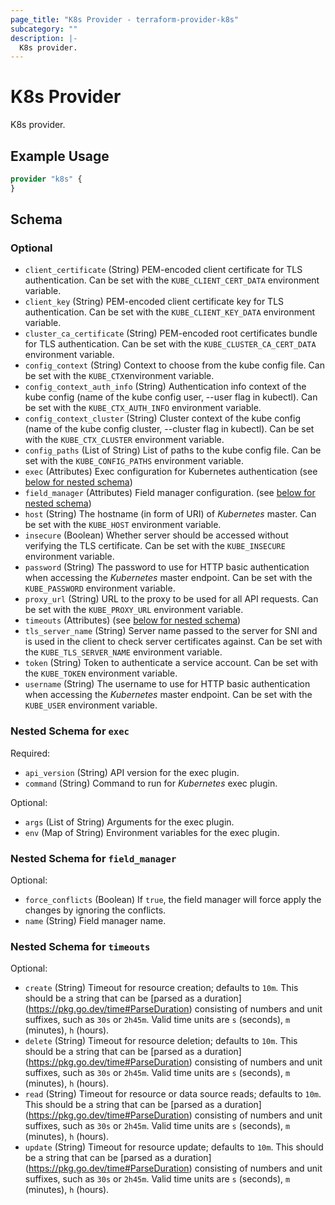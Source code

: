 ```yaml
---
page_title: "K8s Provider - terraform-provider-k8s"
subcategory: ""
description: |-
  K8s provider.
---
```


# K8s Provider

K8s provider.

## Example Usage

```terraform
provider "k8s" {
}
```

<!-- schema generated by tfplugindocs -->
## Schema

### Optional

- `client_certificate` (String) PEM-encoded client certificate for TLS authentication. Can be set with the `KUBE_CLIENT_CERT_DATA` environment variable.
- `client_key` (String) PEM-encoded client certificate key for TLS authentication. Can be set with the `KUBE_CLIENT_KEY_DATA` environment variable.
- `cluster_ca_certificate` (String) PEM-encoded root certificates bundle for TLS authentication. Can be set with the `KUBE_CLUSTER_CA_CERT_DATA` environment variable.
- `config_context` (String) Context to choose from the kube config file. Can be set with the `KUBE_CTX`environment variable.
- `config_context_auth_info` (String) Authentication info context of the kube config (name of the kube config user, --user flag in kubectl). Can be set with the `KUBE_CTX_AUTH_INFO` environment variable.
- `config_context_cluster` (String) Cluster context of the kube config (name of the kube config cluster, --cluster flag in kubectl). Can be set with the `KUBE_CTX_CLUSTER` environment variable.
- `config_paths` (List of String) List of paths to the kube config file. Can be set with the `KUBE_CONFIG_PATHS` environment variable.
- `exec` (Attributes) Exec configuration for Kubernetes authentication (see [below for nested schema](#nestedatt--exec))
- `field_manager` (Attributes) Field manager configuration. (see [below for nested schema](#nestedatt--field_manager))
- `host` (String) The hostname (in form of URI) of _Kubernetes_ master. Can be set with the `KUBE_HOST` environment variable.
- `insecure` (Boolean) Whether server should be accessed without verifying the TLS certificate. Can be set with the `KUBE_INSECURE` environment variable.
- `password` (String) The password to use for HTTP basic authentication when accessing the _Kubernetes_ master endpoint. Can be set with the `KUBE_PASSWORD` environment variable.
- `proxy_url` (String) URL to the proxy to be used for all API requests. Can be set with the `KUBE_PROXY_URL` environment variable.
- `timeouts` (Attributes) (see [below for nested schema](#nestedatt--timeouts))
- `tls_server_name` (String) Server name passed to the server for SNI and is used in the client to check server certificates against. Can be set with the `KUBE_TLS_SERVER_NAME` environment variable.
- `token` (String) Token to authenticate a service account. Can be set with the `KUBE_TOKEN` environment variable.
- `username` (String) The username to use for HTTP basic authentication when accessing the _Kubernetes_ master endpoint. Can be set with the `KUBE_USER` environment variable.

<a id="nestedatt--exec"></a>
### Nested Schema for `exec`

Required:

- `api_version` (String) API version for the exec plugin.
- `command` (String) Command to run for _Kubernetes_ exec plugin.

Optional:

- `args` (List of String) Arguments for the exec plugin.
- `env` (Map of String) Environment variables for the exec plugin.


<a id="nestedatt--field_manager"></a>
### Nested Schema for `field_manager`

Optional:

- `force_conflicts` (Boolean) If `true`, the field manager will force apply the changes by ignoring the conflicts.
- `name` (String) Field manager name.


<a id="nestedatt--timeouts"></a>
### Nested Schema for `timeouts`

Optional:

- `create` (String) Timeout for resource creation; defaults to `10m`. This should be a string that can be [parsed as a duration] (https://pkg.go.dev/time#ParseDuration) consisting of numbers and unit suffixes, such as `30s` or `2h45m`. Valid time units are `s` (seconds), `m` (minutes), `h` (hours).
- `delete` (String) Timeout for resource deletion; defaults to `10m`. This should be a string that can be [parsed as a duration] (https://pkg.go.dev/time#ParseDuration) consisting of numbers and unit suffixes, such as `30s` or `2h45m`. Valid time units are `s` (seconds), `m` (minutes), `h` (hours).
- `read` (String) Timeout for resource or data source reads; defaults to `10m`. This should be a string that can be [parsed as a duration] (https://pkg.go.dev/time#ParseDuration) consisting of numbers and unit suffixes, such as `30s` or `2h45m`. Valid time units are `s` (seconds), `m` (minutes), `h` (hours).
- `update` (String) Timeout for resource update; defaults to `10m`. This should be a string that can be [parsed as a duration] (https://pkg.go.dev/time#ParseDuration) consisting of numbers and unit suffixes, such as `30s` or `2h45m`. Valid time units are `s` (seconds), `m` (minutes), `h` (hours).
